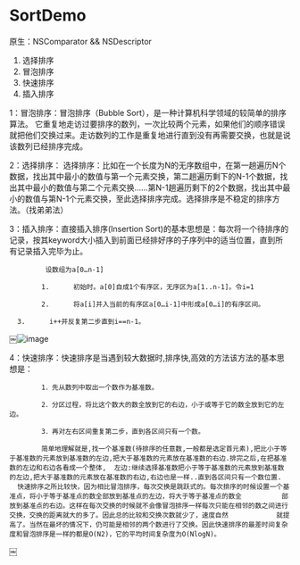# SortDemo
原生：NSComparator && NSDescriptor
1. 选择排序
2. 冒泡排序
3. 快速排序
4. 插入排序

1：冒泡排序：冒泡排序（Bubble Sort），是一种计算机科学领域的较简单的排序算法。 它重复地走访过要排序的数列，一次比较两个元素，如果他们的顺序错误就把他们交换过来。走访数列的工作是重复地进行直到没有再需要交换，也就是说该数列已经排序完成。


2：选择排序： 选择排序：比如在一个长度为N的无序数组中，在第一趟遍历N个数据，找出其中最小的数值与第一个元素交换，第二趟遍历剩下的N-1个数据，找出其中最小的数值与第二个元素交换......第N-1趟遍历剩下的2个数据，找出其中最小的数值与第N-1个元素交换，至此选择排序完成。选择排序是不稳定的排序方法。（找弟弟法）


3：插入排序：直接插入排序(Insertion Sort)的基本思想是：每次将一个待排序的记录，按其keyword大小插入到前面已经排好序的子序列中的适当位置，直到所有记录插入完毕为止。

			 设数组为a[0…n-1]
       
			1.      初始时。a[0]自成1个有序区，无序区为a[1..n-1]。令i=1
      
			2.      将a[i]并入当前的有序区a[0…i-1]中形成a[0…i]的有序区间。
      
      3.      i++并反复第二步直到i==n-1。
      
￼![image](https://github.com/MrTung/MTCheckNewVersion/blob/master/MTCheckVersionDemo/Screenshots/1.png?raw=true)


4：快速排序：快速排序是当遇到较大数据时,排序快,高效的方法该方法的基本思想是：

			1．先从数列中取出一个数作为基准数。
      
			2．分区过程，将比这个数大的数全放到它的右边，小于或等于它的数全放到它的左边。
      
			3．再对左右区间重复第二步，直到各区间只有一个数。
      
			简单地理解就是,找一个基准数(待排序的任意数,一般都是选定首元素),把比小于等于基准数的元素放到基准数的左边,把大于基准数的元素放在基准数的右边.排完之后,在把基准数的左边和右边各看成一个整体,  左边:继续选择基准数把小于等于基准数的元素放到基准数的左边,把大于基准数的元素放在基准数的右边,右边也是一样..直到各区间只有一个数位置.
      快速排序之所比较快，因为相比冒泡排序，每次交换是跳跃式的。每次排序的时候设置一个基准点，将小于等于基准点的数全部放到基准点的左边，将大于等于基准点的数全			部放到基准点的右边。这样在每次交换的时候就不会像冒泡排序一样每次只能在相邻的数之间进行交换，交换的距离就大的多了。因此总的比较和交换次数就少了，速度自然			就提高了。当然在最坏的情况下，仍可能是相邻的两个数进行了交换。因此快速排序的最差时间复杂度和冒泡排序是一样的都是O(N2)，它的平均时间复杂度为O(NlogN)。

￼
